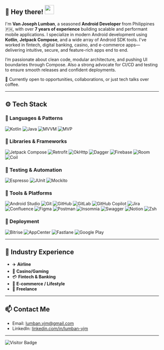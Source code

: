 ## 👋 Hey there! <img src="https://raw.githubusercontent.com/aemmadi/aemmadi/master/wave.gif" width="30">

I'm **Van Joseph Lumban**, a seasoned **Android Developer** from Philippines 🇵🇭, with over **7 years of experience** building scalable and performant mobile applications. I specialize in modern Android development using **Kotlin**, **Jetpack Compose**, and a wide array of Android SDK tools. I've worked in fintech, digital banking, casino, and e-commerce apps—delivering intuitive, secure, and feature-rich apps end to end.

I’m passionate about clean code, modular architecture, and pushing UI boundaries through Compose. Also a strong advocate for CI/CD and testing to ensure smooth releases and confident deployments.

📱 Currently open to opportunities, collaborations, or just tech talks over coffee.

---

## ⚙️ Tech Stack

### 🧠 Languages & Patterns
![Kotlin](https://img.shields.io/badge/Kotlin-7F52FF?style=for-the-badge&logo=kotlin&logoColor=white)
![Java](https://img.shields.io/badge/Java-ED8B00?style=for-the-badge&logo=java&logoColor=white)
![MVVM](https://img.shields.io/badge/MVVM-5C6BC0?style=for-the-badge)
![MVP](https://img.shields.io/badge/MVP-78909C?style=for-the-badge)

### 🧩 Libraries & Frameworks
![Jetpack Compose](https://img.shields.io/badge/Jetpack%20Compose-4285F4?style=for-the-badge&logo=android&logoColor=white)
![Retrofit](https://img.shields.io/badge/Retrofit-00796B?style=for-the-badge)
![OkHttp](https://img.shields.io/badge/OkHttp-3F51B5?style=for-the-badge)
![Dagger](https://img.shields.io/badge/Dagger-795548?style=for-the-badge)
![Firebase](https://img.shields.io/badge/Firebase-FFCA28?style=for-the-badge&logo=firebase&logoColor=white)
![Room](https://img.shields.io/badge/Room-9C27B0?style=for-the-badge)
![Coil](https://img.shields.io/badge/Coil-FFA000?style=for-the-badge)

### 🧪 Testing & Automation
![Espresso](https://img.shields.io/badge/Espresso-6D4C41?style=for-the-badge)
![JUnit](https://img.shields.io/badge/JUnit-25A162?style=for-the-badge)
![Mockito](https://img.shields.io/badge/Mockito-4CAF50?style=for-the-badge)

### 🧰 Tools & Platforms
![Android Studio](https://img.shields.io/badge/Android%20Studio-3DDC84?style=for-the-badge&logo=android-studio&logoColor=white)
![Git](https://img.shields.io/badge/Git-F05032?style=for-the-badge&logo=git&logoColor=white)
![GitHub](https://img.shields.io/badge/GitHub-181717?style=for-the-badge&logo=github&logoColor=white)
![GitLab](https://img.shields.io/badge/GitLab-FCA121?style=for-the-badge&logo=gitlab&logoColor=white)
![GitHub Copilot](https://img.shields.io/badge/Copilot-000000?style=for-the-badge&logo=githubcopilot&logoColor=white)
![Jira](https://img.shields.io/badge/Jira-0052CC?style=for-the-badge&logo=jira&logoColor=white)
![Confluence](https://img.shields.io/badge/Confluence-172B4D?style=for-the-badge&logo=confluence&logoColor=white)
![Figma](https://img.shields.io/badge/Figma-F24E1E?style=for-the-badge&logo=figma&logoColor=white)
![Postman](https://img.shields.io/badge/Postman-FF6C37?style=for-the-badge&logo=postman&logoColor=white)
![Insomnia](https://img.shields.io/badge/Insomnia-5B4BBB?style=for-the-badge&logo=insomnia&logoColor=white)
![Swagger](https://img.shields.io/badge/Swagger-85EA2D?style=for-the-badge&logo=swagger&logoColor=black)
![Notion](https://img.shields.io/badge/Notion-000000?style=for-the-badge&logo=notion&logoColor=white)
![Zsh](https://img.shields.io/badge/Zsh-F15A24?style=for-the-badge&logo=gnu-bash&logoColor=white)

### 🚀 Deployment
![Bitrise](https://img.shields.io/badge/Bitrise-683D87?style=for-the-badge&logo=bitrise&logoColor=white)
![AppCenter](https://img.shields.io/badge/AppCenter-E53935?style=for-the-badge)
![Fastlane](https://img.shields.io/badge/Fastlane-E34563?style=for-the-badge&logo=fastlane&logoColor=white)
![Google Play](https://img.shields.io/badge/Google%20Play-414141?style=for-the-badge&logo=google-play&logoColor=white)

---

## 📱 Industry Experience
- ✈️ **Airline**
- 🎰 **Casino/Gaming** 
- 💳 **Fintech & Banking** 
- 🛒 **E-commerce / Lifestyle**
- 🧭 **Freelance** 

---

## 📫 Contact Me
- Email: [lumban.vjm@gmail.com](mailto:lumban.vjm@gmail.com)
- LinkedIn: [linkedin.com/in/lumban-vjm](https://www.linkedin.com/in/lumban-vjm/)

---

![Visitor Badge](https://visitor-badge.laobi.icu/badge?page_id=vanlumban.vanlumban)
